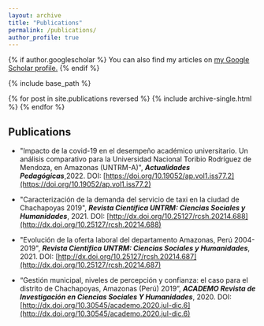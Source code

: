 ```yaml
---
layout: archive
title: "Publications"
permalink: /publications/
author_profile: true
---
```


{% if author.googlescholar %}
  You can also find my articles on <u><a href="{{author.googlescholar}}">my Google Scholar profile</a>.</u>
{% endif %}

{% include base_path %}

{% for post in site.publications reversed %}
  {% include archive-single.html %}
{% endfor %}


Publications
---- 

* "Impacto de la covid-19 en el desempeño académico universitario. Un análisis comparativo para la Universidad Nacional Toribio Rodríguez de Mendoza, en Amazonas (UNTRM-A)", _**Actualidades Pedagógicas**_,2022. DOI: [https://doi.org/10.19052/ap.vol1.iss77.2](https://doi.org/10.19052/ap.vol1.iss77.2) 

* "Caracterización de la demanda del servicio de taxi en la ciudad de Chachapoyas 2019", _**Revista Científica UNTRM: Ciencias Sociales y Humanidades**_, 2021. DOI: [http://dx.doi.org/10.25127/rcsh.20214.688](http://dx.doi.org/10.25127/rcsh.20214.688)

* "Evolución de la oferta laboral del departamento Amazonas, Perú 2004-2019", _**Revista Científica UNTRM: Ciencias Sociales y Humanidades**_, 2021. DOI: [http://dx.doi.org/10.25127/rcsh.20214.687](http://dx.doi.org/10.25127/rcsh.20214.687)

* “Gestión municipal, niveles de percepción y confianza: el caso para el distrito de Chachapoyas, Amazonas (Perú) 2019”, _**ACADEMO Revista de Investigación en Ciencias Sociales Y Humanidades**_, 2020. DOI: [http://dx.doi.org/10.30545/academo.2020.jul-dic.6](http://dx.doi.org/10.30545/academo.2020.jul-dic.6)
